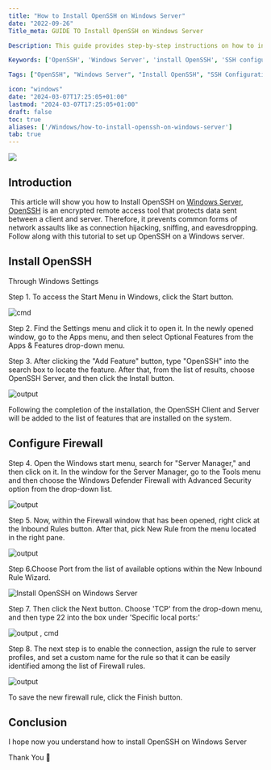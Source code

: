 ```yaml
---
title: "How to Install OpenSSH on Windows Server"
date: "2022-09-26"
Title_meta: GUIDE TO Install OpenSSH on Windows Server

Description: This guide provides step-by-step instructions on how to install OpenSSH on Windows Server. Learn how to enable the OpenSSH feature, configure SSH settings, manage SSH keys, and secure remote access to your Windows Server environment using OpenSSH.

Keywords: ['OpenSSH', 'Windows Server', 'install OpenSSH', 'SSH configuration', 'remote access', 'server security']

Tags: ["OpenSSH", "Windows Server", "Install OpenSSH", "SSH Configuration", "Remote Access", "Server Security"]

icon: "windows"
date: "2024-03-07T17:25:05+01:00"
lastmod: "2024-03-07T17:25:05+01:00" 
draft: false
toc: true
aliases: ['/Windows/how-to-install-openssh-on-windows-server']
tab: true
---
```


![](images/How-to-Install-OpenSSH-on-Windows-Server_utho.jpg)

## Introduction

 This article will show you how to Install OpenSSH on [Windows Server](https://utho.com/docs/tutorial/category/windows-tutorial/), [OpenSSH](https://en.wikipedia.org/wiki/OpenSSH) is an encrypted remote access tool that protects data sent between a client and server. Therefore, it prevents common forms of network assaults like as connection hijacking, sniffing, and eavesdropping. Follow along with this tutorial to set up OpenSSH on a Windows server.

## Install OpenSSH

Through Windows Settings

Step 1. To access the Start Menu in Windows, click the Start button.

![cmd](images/1-11.png)

Step 2. Find the Settings menu and click it to open it. In the newly opened window, go to the Apps menu, and then select Optional Features from the Apps & Features drop-down menu.

Step 3. After clicking the "Add Feature" button, type "OpenSSH" into the search box to locate the feature. After that, from the list of results, choose OpenSSH Server, and then click the Install button.

![output](images/2-8.png)

Following the completion of the installation, the OpenSSH Client and Server will be added to the list of features that are installed on the system.

## Configure Firewall

Step 4. Open the Windows start menu, search for "Server Manager," and then click on it. In the window for the Server Manager, go to the Tools menu and then choose the Windows Defender Firewall with Advanced Security option from the drop-down list.

![output](images/3-8-1024x529.png)

Step 5. Now, within the Firewall window that has been opened, right click at the Inbound Rules button. After that, pick New Rule from the menu located in the right pane.

![output](images/4-7-1024x541.png)

Step 6.Choose Port from the list of available options within the New Inbound Rule Wizard.

![Install OpenSSH on Windows Server](images/5-10.png)

Step 7. Then click the Next button. Choose 'TCP' from the drop-down menu, and then type 22 into the box under 'Specific local ports:'

![output , cmd](images/6-6-1024x679.png)

Step 8. The next step is to enable the connection, assign the rule to server profiles, and set a custom name for the rule so that it can be easily identified among the list of Firewall rules.

![output](images/7-6-1024x682.png)

To save the new firewall rule, click the Finish button.

## Conclusion

I hope now you understand how to install OpenSSH on Windows Server  

Thank You 🙂
